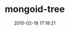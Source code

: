 ---
layout: post
title:  "mongoid-tree"
repo:   "benedikt/mongoid-tree"
date:   2015-02-18 17:18:21
gemurl: https://github.com/benedikt/mongoid-tree
---